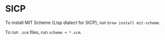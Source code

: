 # SICP

To install MIT Scheme (Lisp dialect for SICP), run `brew install mit-scheme`.

To run `.scm` files, run `scheme < *.scm`.
